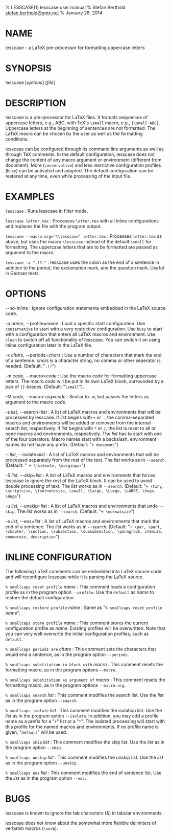 % LESSCASE(1) lesscase user manual
% Stefan Berthold <stefan.berthold@gmx.net>
% January 28, 2014

# NAME

lesscase - a LaTeX pre-processor for formatting uppercase letters

# SYNOPSIS

lesscase [*options*] [*file*]

# DESCRIPTION

lesscase is a pre-processor for LaTeX files. It formats sequences of uppercase letters, e.g., ABC, with TeX's `\small` macro, e.g., `{\small ABC}`. Uppercase letters at the beginning of sentences are not formatted. The LaTeX macro can be chosen by the user as well as the formatting conditions.

lesscase can be configured through its command line arguments as well as through TeX comments. In the default configuration, lesscase does not change the  content of  any  macro  argument  or  environment  (different  from document). More (`conservative`) and less restrictive configuration profiles (`busy`) can be activated and adapted. The default configuration can be restored at any time, even while processing of the input file.

# EXAMPLES

`lesscase`
:   Runs lesscase in filter mode.

`lesscase letter.tex`
:   Processes `letter.tex` with all inline configurations and replaces the file with the program output.

`lesscase --macro-arg='\\lesscase' letter.tex`
:   Processes `letter.tex` as above, but uses the macro `\lesscase` instead of the default `\small` for formatting. The uppercase letters that are to be formatted are passed as argument to the macro.

`lesscase -x ".!?:"`
:   lesscase uses the colon as the end of a sentence in addition to the period, the exclamation mark, and the question mark. Useful in German texts.

# OPTIONS

\--no-inline
:   Ignore configuration statements embedded in the LaTeX source code.

-p *name*, \--profile=*name*
:   Load a specific start configuration.
    Use `conservative` to start with a very restrictive configuration.
    Use `busy` to start with a configuration that enters all LaTeX macros and environment.
    Use `clean` to switch off all functionality of lesscase. You can switch it on using inline configuration later in the LaTeX file.

-x *chars*, \--periods=*chars*
:   Use a number of characters that mark the end of a sentence. *chars* is a character string, no comma or other seperator is needed.
    (Default: "`.!?`")

-m *code*, \--macro=*code*
:   Use the macro *code* for formatting uppercase letters. The macro *code* will be put in its own LaTeX block, surrounded by a pair of `{}`-braces.
    (Default: "`\small`").

-M *code*, \--macro-arg=*code*
:   Similar to `-m`, but passes the letters as argument to the macro *code*.

-s *list*, \--search=*list*
:   A list of LaTeX macros and environments that will be processed by lesscase.
    If *list* begins with `+` or `-`, the comma-separated macros and environments will be added or removed from the internal search list, respectively.
    If *list* begins with `*` or `/`, the list is reset to all or none macros and environments, respectively.
    The *list* has to start with one of the four operators.
    Macro names start with a backslash, environment names do not have any prefix.
    (Default: "`+ document`")

-i *list*, \--isolate=*list*
:   A list of LaTeX macros and environments that will be processed separately from the rest of the text.
    The *list* works as in `--search`.
    (Default: "` + \footnote, \marginpar`")

-S *list*, \--skip=*list*
:   A list of LaTeX macros and environments that forces lesscase to ignore the rest of the LaTeX block. It can be used to avoid double processing of text.
    The *list* works as in `--search`.
    (Default: "`+ \tiny, \scriptsize, \footnotesize, \small, \large, \Large, \LARGE, \huge, \Huge`")

-u *list*, \--unskip=*list*
:   A list of LaTeX macros and environments that undo `--skip`.
    The *list* works as in `--search`.
    (Default: "`+ \normalsize`")

-e *list*, \--eos=*list*
:   A list of LaTeX macros and environments that mark the end of a sentence.
    The *list* works as in `--search`.
    (Default: "`+ \par, \part, \chapter, \section, \subsection, \subsubsection, \paragraph, itemize, enumerate, description`")

# INLINE CONFIGURATION

The following LaTeX comments can be embedded into LaTeX source code and will reconfigure lesscase while it is parsing the LaTeX source.

`% smallcaps reset profile` *name*
:   This comment loads a configuration profile as in the program option `--profile`. Use the `default` as *name* to restore the default configuration.

`% smallcaps restore profile` *name*
:   Same as "`% smallcaps reset profile` *name*".

`% smallcaps store profile` *name*
:   This comment stores the current configuration profile as *name*. Existing profiles will be overwritten. Note that you can very well overwrite the initial configuration profiles, such as `default`.

`% smallcaps periods are` *chars*
:   This comment sets the characters that would end a sentence, as in the program option `--periods`.

`% smallcaps substitution in block with` *macro*
:   This comment resets the formatting macro, as in the program options `--macro`.

`% smallcaps substitution as argument of` *macro*
:   This comment resets the formatting macro, as in the program options `--macro-arg`.

`% smallcaps search` *list*
:   This comment modifies the search list.
    Use the *list* as in the program option `--search`.

`% smallcaps isolate` *list*
:   This comment modifies the isolation list.
    Use the *list* as in the program option `--isolate`.
    In addition, you may add a profile name as a prefix for a "`+`" list or a "`*`". The isolated processing will start with this profile for the named macros and environments. If no profile name is given, "`default`" will be used.

`% smallcaps skip` *list*
:   This comment modifies the skip list.
    Use the *list* as in the program option `--skip`.

`% smallcaps unskip` *list*
:   This comment modifies the unskip list.
    Use the *list* as in the program option `--unskip`.

`% smallcaps eos` *list*
:   This comment modifies the end of sentence list.
    Use the *list* as in the program option `--eos`.

# BUGS

lesscase is known to ignore the tab characters (&) in tabular environments.

lesscase does not know about the somewhat more flexible delimiters of verbatim macros (`\verb`).
